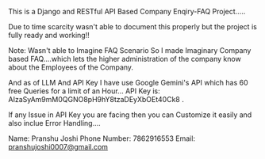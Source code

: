 This is a Django and RESTful API Based Company Enqiry-FAQ Project.....

Due to time scarcity wasn't able to document this properly but the project is fully ready and working!!

Note: Wasn't able to Imagine FAQ Scenario So I made Imaginary Company based FAQ....which lets the higher administration of the company know about the Employees of the Company.

And as of LLM And API Key I have use Google Gemini's API which has 60 free Queries for a limit of an Hour... API Key is: AIzaSyAm9mM0QGNO8pH9hY8tzaDEyXbOEt40Ck8 .

If any Issue in API Key you are facing then you can Customize it easily and also inclue Error Handling....

Name: Pranshu Joshi
Phone Number: 7862916553
Email: pranshujoshi0007@gmail.com

